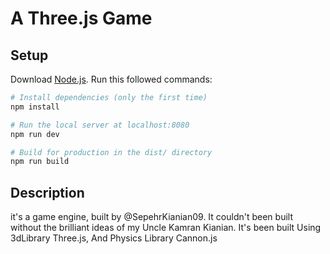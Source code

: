 # A Three.js Game

## Setup
Download [Node.js](https://nodejs.org/en/download/).
Run this followed commands:

``` bash
# Install dependencies (only the first time)
npm install

# Run the local server at localhost:8080
npm run dev

# Build for production in the dist/ directory
npm run build
```
## Description
it's a game engine, built by @SepehrKianian09.
It couldn't been built without the brilliant ideas of my Uncle Kamran Kianian.
It's been built Using 3dLibrary Three.js, And Physics Library Cannon.js

